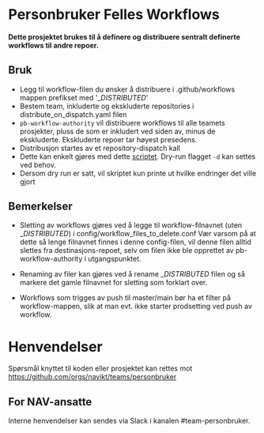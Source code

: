 # Personbruker Felles Workflows

#### Dette prosjektet brukes til å definere og distribuere sentralt definerte workflows til andre repoer.

## Bruk

- Legg til workflow-filen du ønsker å distribuere i .github/workflows mappen prefikset med '__DISTRIBUTED_'
- Bestem team, inkluderte og ekskluderte repositories i distribute_on_dispatch.yaml filen
- `pb-workflow-authority` vil distribuere workflows til alle teamets prosjekter, pluss de som er inkludert ved siden av, minus de ekskluderte. Ekskluderte repoer tar høyest presedens.
- Distribusjon startes av et repository-dispatch kall
- Dette kan enkelt gjøres med dette [scriptet](https://github.com/navikt/personbruker-felles/blob/master/scripts/trigger_workflow_distribution.sh). Dry-run flagget `-d` kan settes ved behov.
- Dersom dry run er satt, vil skriptet kun printe ut hvilke endringer det ville gjort


## Bemerkelser

- Sletting av workflows gjøres ved å legge til workflow-filnavnet (uten __DISTRIBUTED_) i config/workflow_files_to_delete.conf
  Vær varsom på at dette så lenge filnavnet finnes i denne config-filen, vil denne filen alltid slettes fra destinasjons-repoet,
  selv om filen ikke ble opprettet av pb-workflow-authority i utgangspunktet.
- Renaming av filer kan gjøres ved å rename __DISTRIBUTED_ filen og så markere det gamle filnavnet for sletting som forklart over.
  

- Workflows som trigges av push til master/main bør ha et filter på workflow-mappen, slik at man evt. ikke starter prodsetting ved push av workflow.

# Henvendelser

Spørsmål knyttet til koden eller prosjektet kan rettes mot https://github.com/orgs/navikt/teams/personbruker

## For NAV-ansatte

Interne henvendelser kan sendes via Slack i kanalen #team-personbruker.
